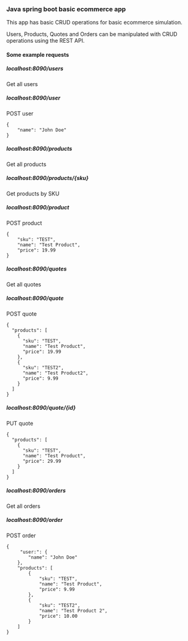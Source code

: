 ### Java spring boot basic ecommerce app

This app has basic CRUD operations for basic ecommerce simulation.

Users, Products, Quotes and Orders can be manipulated with CRUD operations using the REST API.

#### Some example requests

##### localhost:8090/users

Get all users

##### localhost:8090/user

POST user

```
{
    "name": "John Doe"
}
```

##### localhost:8090/products

Get all products

##### localhost:8090/products/{sku}

Get products by SKU

##### localhost:8090/product

POST product

```
{
    "sku": "TEST",
    "name": "Test Product",
    "price": 19.99
}
```

##### localhost:8090/quotes

Get all quotes

##### localhost:8090/quote

POST quote

```
{
  "products": [
    {
      "sku": "TEST",
      "name": "Test Product",
      "price": 19.99
    },
    {
      "sku": "TEST2",
      "name": "Test Product2",
      "price": 9.99
    }
  ]
}
```

##### localhost:8090/quote/{id}

PUT quote

```
{
  "products": [
    {
      "sku": "TEST",
      "name": "Test Product",
      "price": 29.99
    }
  ]
}
```

##### localhost:8090/orders

Get all orders

##### localhost:8090/order

POST order

```
{
     "user:": {
        "name": "John Doe"
    },
    "products": [
        {
            "sku": "TEST",
            "name": "Test Product",
            "price": 9.99
        },
        {
            "sku": "TEST2",
            "name": "Test Product 2",
            "price": 10.00
        }
    ]
}
```